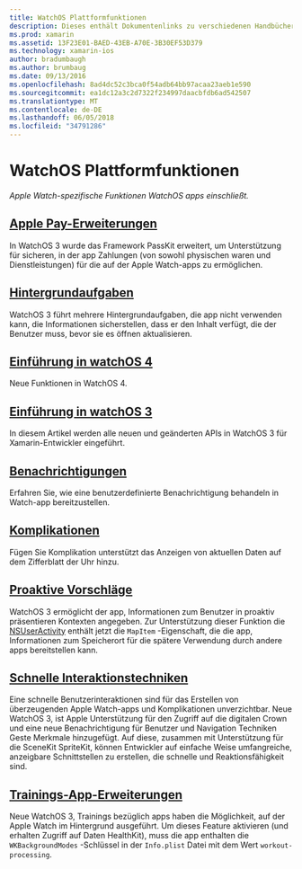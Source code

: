 ```yaml
---
title: WatchOS Plattformfunktionen
description: Dieses enthält Dokumentenlinks zu verschiedenen Handbüchern, in denen WatchOS Plattformfunktionen, z. B. Apple Pay, Benachrichtigungen, Komplikationen, proaktive Vorschläge, Trainings-apps und vieles mehr beschrieben.
ms.prod: xamarin
ms.assetid: 13F23E01-BAED-43EB-A70E-3B30EF53D379
ms.technology: xamarin-ios
author: bradumbaugh
ms.author: brumbaug
ms.date: 09/13/2016
ms.openlocfilehash: 8ad4dc52c3bca0f54adb64bb97acaa23aeb1e590
ms.sourcegitcommit: ea1dc12a3c2d7322f234997daacbfdb6ad542507
ms.translationtype: MT
ms.contentlocale: de-DE
ms.lasthandoff: 06/05/2018
ms.locfileid: "34791286"
---
```

# <a name="watchos-platform-features"></a>WatchOS Plattformfunktionen

_Apple Watch-spezifische Funktionen WatchOS apps einschließt._

## <a name="apple-pay-enhancementsioswatchosplatformapple-paymd"></a>[Apple Pay-Erweiterungen](~/ios/watchos/platform/apple-pay.md)

In WatchOS 3 wurde das Framework PassKit erweitert, um Unterstützung für sicheren, in der app Zahlungen (von sowohl physischen waren und Dienstleistungen) für die auf der Apple Watch-apps zu ermöglichen.

## <a name="background-tasksioswatchosplatformbackground-tasksmd"></a>[Hintergrundaufgaben](~/ios/watchos/platform/background-tasks.md)

WatchOS 3 führt mehrere Hintergrundaufgaben, die app nicht verwenden kann, die Informationen sicherstellen, dass er den Inhalt verfügt, die der Benutzer muss, bevor sie es öffnen aktualisieren.

## <a name="introduction-to-watchos-4introduction-to-watchos4md"></a>[Einführung in watchOS 4](introduction-to-watchos4.md)

Neue Funktionen in WatchOS 4.

## <a name="introduction-to-watchos-3introduction-to-watchos3indexmd"></a>[Einführung in watchOS 3](introduction-to-watchos3/index.md)

In diesem Artikel werden alle neuen und geänderten APIs in WatchOS 3 für Xamarin-Entwickler eingeführt.

##  <a name="notificationsnotificationsmd"></a>[Benachrichtigungen](notifications.md)

Erfahren Sie, wie eine benutzerdefinierte Benachrichtigung behandeln in Watch-app bereitzustellen.

##  <a name="complicationscomplicationsmd"></a>[Komplikationen](complications.md)

Fügen Sie Komplikation unterstützt das Anzeigen von aktuellen Daten auf dem Zifferblatt der Uhr hinzu.


## <a name="proactive-suggestionsioswatchosplatformproactive-suggestionsmd"></a>[Proaktive Vorschläge](~/ios/watchos/platform/proactive-suggestions.md)

WatchOS 3 ermöglicht der app, Informationen zum Benutzer in proaktiv präsentieren Kontexten angegeben. Zur Unterstützung dieser Funktion die [NSUserActivity](https://developer.apple.com/reference/foundation/nsuseractivity) enthält jetzt die `MapItem` -Eigenschaft, die die app, Informationen zum Speicherort für die spätere Verwendung durch andere apps bereitstellen kann.

## <a name="quick-interaction-techniquesioswatchosplatformquick-interaction-techniquesmd"></a>[Schnelle Interaktionstechniken](~/ios/watchos/platform/quick-interaction-techniques.md)

Eine schnelle Benutzerinteraktionen sind für das Erstellen von überzeugenden Apple Watch-apps und Komplikationen unverzichtbar. Neue WatchOS 3, ist Apple Unterstützung für den Zugriff auf die digitalen Crown und eine neue Benachrichtigung für Benutzer und Navigation Techniken Geste Merkmale hinzugefügt. Auf diese, zusammen mit Unterstützung für die SceneKit SpriteKit, können Entwickler auf einfache Weise umfangreiche, anzeigbare Schnittstellen zu erstellen, die schnelle und Reaktionsfähigkeit sind.

## <a name="workout-app-enhancementsioswatchosplatformworkout-appsmd"></a>[Trainings-App-Erweiterungen](~/ios/watchos/platform/workout-apps.md)

Neue WatchOS 3, Trainings bezüglich apps haben die Möglichkeit, auf der Apple Watch im Hintergrund ausgeführt. Um dieses Feature aktivieren (und erhalten Zugriff auf Daten HealthKit), muss die app enthalten die `WKBackgroundModes` -Schlüssel in der `Info.plist` Datei mit dem Wert `workout-processing`.
